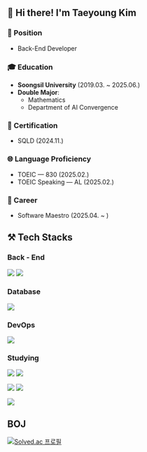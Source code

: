 ## 👋 Hi there! I'm Taeyoung Kim

### 💼 Position
- Back-End Developer

### 🎓 Education
- **Soongsil University** (2019.03. ~ 2025.06.)
- **Double Major**:
  - Mathematics
  - Department of AI Convergence

### 📜 Certification
- SQLD (2024.11.)

### 🌐 Language Proficiency
- TOEIC — 830 (2025.02.)
- TOEIC Speaking — AL (2025.02.)

### 🧩 Career
- Software Maestro (2025.04. ~ )

## ⚒️ Tech Stacks
### Back - End
<img src="https://img.shields.io/badge/java-%23007396.svg?&style=for-the-badge&logo=java&logoColor=white" /> <img src="https://img.shields.io/badge/springboot-6DB33F.svg?&style=for-the-badge&logo=springboot&logoColor=white" />

### Database
<img src="https://img.shields.io/badge/mysql-%234479A1.svg?&style=for-the-badge&logo=mysql&logoColor=white" />

### DevOps
<img src="https://img.shields.io/badge/github-%23181717.svg?&style=for-the-badge&logo=github&logoColor=white" />

### Studying
<img src="https://img.shields.io/badge/javascript-%23F7DF1E.svg?&style=for-the-badge&logo=javascript&logoColor=black" /> 	<img src="https://img.shields.io/badge/node.js-%23339933.svg?&style=for-the-badge&logo=node.js&logoColor=white" />

<img src="https://img.shields.io/badge/python-%233776AB.svg?&style=for-the-badge&logo=python&logoColor=white" /> 	<img src="https://img.shields.io/badge/flask-%23000000.svg?&style=for-the-badge&logo=flask&logoColor=white" />

<img src="https://img.shields.io/badge/docker-%232496ED.svg?&style=for-the-badge&logo=docker&logoColor=white" />

## BOJ
[![Solved.ac
프로필](http://mazassumnida.wtf/api/v2/generate_badge?boj=legends0427)](https://solved.ac/legends0427)
